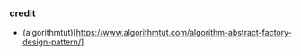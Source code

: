 

### credit
- (algorithmtut)[https://www.algorithmtut.com/algorithm-abstract-factory-design-pattern/]